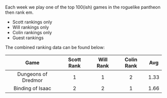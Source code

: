 Each week we play one of the top 100(ish) games in the roguelike pantheon then rank em.

* Scott rankings only
* Will rankings only
* Colin rankings only
* Guest rankings

The combined ranking data can be found below:

| Game | Scott Rank | Will Rank | Colin Rank | Avg |
|  :----: |  :----: |  :----: |  :----: |  :----: |
| Dungeons of Dredmor | 1 | 1 | 2 | 1.33
| Binding of Isaac | 2 | 2 | 1 | 1.66









